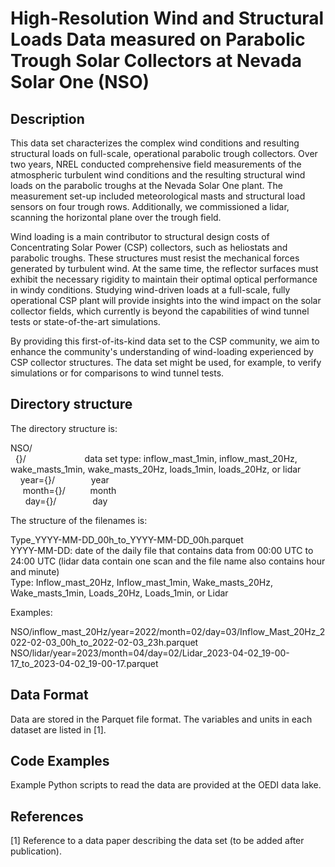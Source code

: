 # High-Resolution Wind and Structural Loads Data measured on Parabolic Trough Solar Collectors at Nevada Solar One (NSO)

## Description

<!--  A brief description of the data including:
- how it was produced?
- why it important/novel
- who/how it might be used -->

This data set characterizes the complex wind conditions and resulting structural loads on full-scale, operational parabolic trough collectors.
Over two years, NREL conducted comprehensive field measurements of the atmospheric turbulent wind conditions and the resulting structural wind loads on the parabolic troughs at the Nevada Solar One plant. The measurement set-up included meteorological masts and structural load sensors on four trough rows.
Additionally, we commissioned a lidar, scanning the horizontal plane over the trough field.

Wind loading is a main contributor to structural design costs of Concentrating Solar Power (CSP) collectors, such as heliostats and parabolic troughs. These structures must resist the mechanical forces generated by turbulent wind. At the same time, the reflector surfaces must exhibit the necessary rigidity to maintain their optimal optical performance in windy conditions. 
Studying wind-driven loads at a full-scale, fully operational CSP plant will provide insights into the wind impact on the solar collector fields, which currently is beyond the capabilities of wind tunnel tests or state-of-the-art simulations.

By providing this first-of-its-kind data set to the CSP community, we aim to enhance the community's understanding of wind-loading experienced by CSP collector structures.
The data set might be used, for example, to verify simulations or for comparisons to wind tunnel tests.

## Directory structure

<!--  If the dataset is made up of multiple files a description of how they are/will
be stored in relation to each other. -->

The directory structure is:

NSO/  <br>
&nbsp; {}/   &emsp;       &emsp; &emsp;     &emsp;        &emsp;    data set type: inflow_mast_1min, inflow_mast_20Hz, wake_masts_1min, wake_masts_20Hz, loads_1min, loads_20Hz, or lidar  <br>
&nbsp;&nbsp;&nbsp;   year={}/     &emsp;    &emsp;  &emsp;        year  <br>
&nbsp;&nbsp;&nbsp;&nbsp;    month={}/     &emsp;   &emsp;        month  <br>
&nbsp;&nbsp;&nbsp;&nbsp;&nbsp;     day={}/   &emsp;    &emsp;   &emsp;        day  <br>


The structure of the filenames is:

Type_YYYY-MM-DD_00h_to_YYYY-MM-DD_00h.parquet  <br>
YYYY-MM-DD: date of the daily file that contains data from 00:00 UTC to 24:00 UTC  (lidar data contain one scan and the file name also contains hour and minute)<br>
Type: Inflow_mast_20Hz, Inflow_mast_1min, Wake_masts_20Hz, Wake_masts_1min, Loads_20Hz, Loads_1min, or Lidar  <br>


Examples:

NSO/inflow_mast_20Hz/year=2022/month=02/day=03/Inflow_Mast_20Hz_2022-02-03_00h_to_2022-02-03_23h.parquet<br>
NSO/lidar/year=2023/month=04/day=02/Lidar_2023-04-02_19-00-17_to_2023-04-02_19-00-17.parquet


## Data Format

<!--   How the data is stored with in each file including a data dictionary with
 - dataset/variable/column names
 - units -->

Data are stored in the Parquet file format. The variables and units in each dataset are listed in [1].

## Code Examples

<!-- Example scripts of how to access the data IN THE CLOUD. A jupyter notebook or link to a github repo with examples can be used instead. -->

Example Python scripts to read the data are provided at the OEDI data lake.

## References

[1] Reference to a data paper describing the data set (to be added after publication).
